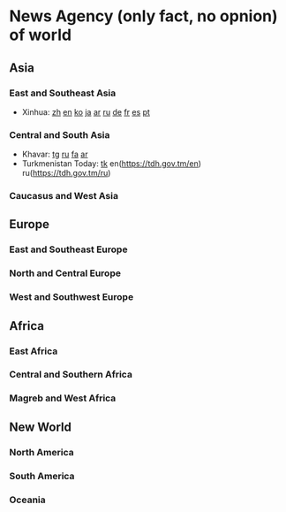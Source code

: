 # News Agency (only fact, no opnion) of world
## Asia
### East and Southeast Asia
* Xinhua: [zh](http://www.news.cn/)
[en](https://english.news.cn/)
[ko](https://kr.news.cn/index.htm) 
[ja](https://jp.news.cn/index.htm)
[ar](https://arabic.news.cn/index.htm)
[ru](https://russian.news.cn/index.htm)
[de](https://german.news.cn/index.htm)
[fr](https://french.news.cn/index.htm)
[es](https://spanish.news.cn/index.htm)
[pt](https://portuguese.news.cn/index.htm)
### Central and South Asia
* Khavar: [tg](https://khovar.tj/rus/) [ru](https://khovar.tj/rus/) [fa](https://khovar.tj/far/) [ar](https://khovar.tj/ara/)
* Turkmenistan Today: [tk](https://tdh.gov.tm/tk) en(https://tdh.gov.tm/en) ru(https://tdh.gov.tm/ru)
### Caucasus and West Asia
## Europe
### East and Southeast Europe
### North and Central Europe
### West and Southwest Europe
## Africa
### East Africa
### Central and Southern Africa
### Magreb and West Africa
## New World
### North America
### South America
### Oceania
